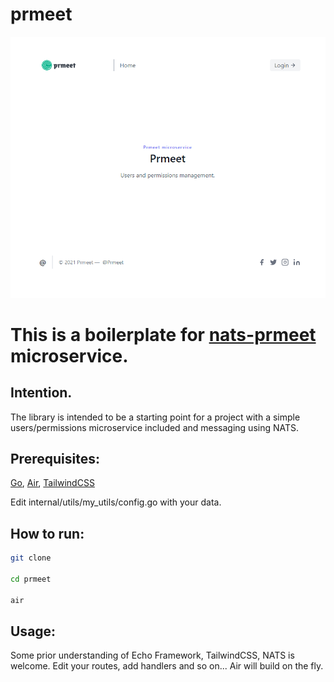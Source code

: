 # prmeet

![prmeet](views/public/img/prmeet.png)

# This is a boilerplate for [nats-prmeet](https://github.com/oxks/nats-prmeet) microservice. 

## Intention. 

The library is intended to be a starting point for a project with a simple users/permissions microservice included and messaging using NATS. 

## Prerequisites: 

[Go](https://go.dev/doc/install), [Air](https://github.com/cosmtrek/air), [TailwindCSS](https://tailwindcss.com/docs/installation/using-postcss)

Edit internal/utils/my_utils/config.go with your data. 

## How to run: 

```bash
git clone

cd prmeet

air
```

## Usage:

Some prior understanding of Echo Framework, TailwindCSS, NATS is welcome. 
Edit your routes, add handlers and so on... Air will build on the fly. 